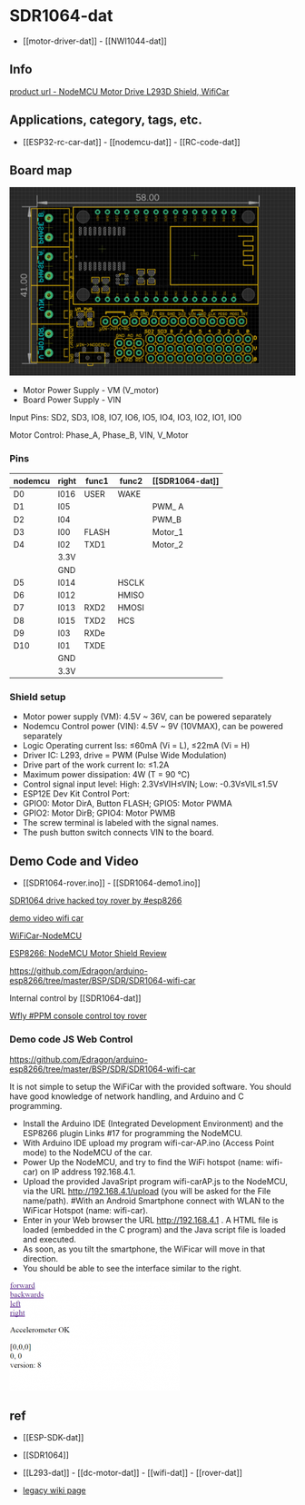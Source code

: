 
# SDR1064-dat

- [[motor-driver-dat]] - [[NWI1044-dat]]

## Info 
 
[product url - NodeMCU Motor Drive L293D Shield, WifiCar](https://www.electrodragon.com/product/wificar-nodemcu-motor-shield/)
 
## Applications, category, tags, etc. 

- [[ESP32-rc-car-dat]] - [[nodemcu-dat]] - [[RC-code-dat]]



## Board map 

![](2025-03-25-15-56-06.png)

- Motor Power Supply - VM (V_motor)
- Board Power Supply - VIN 

Input Pins: SD2, SD3, IO8, IO7, IO6, IO5, IO4, IO3, IO2, IO1, IO0

Motor Control: Phase_A, Phase_B, VIN, V_Motor

### Pins 

| nodemcu | right | func1 | func2 | [[SDR1064-dat]] |
| ------- | ----- | ----- | ----- | --------------- |
| D0      | I016  | USER  | WAKE  |                 |
| D1      | I05   |       |       | PWM_ A           |
| D2      | I04   |       |       | PWM_B          |
| D3      | I00   | FLASH |       | Motor_1         |
| D4      | I02   | TXD1  |       | Motor_2         |
|         | 3.3V  |       |       |                 |
|         | GND   |       |       |                 |
| D5      | I014  |       | HSCLK |                 |
| D6      | I012  |       | HMISO |                 |
| D7      | I013  | RXD2  | HMOSI |                 |
| D8      | I015  | TXD2  | HCS   |                 |
| D9      | I03   | RXDe  |       |                 |
| D10     | I01   | TXDE  |       |                 |
|         | GND   |       |       |                 |
|         | 3.3V  |       |       |                 |


### Shield setup

* Motor power supply (VM): 4.5V ~ 36V, can be powered separately
* Nodemcu Control power (VIN): 4.5V ~ 9V (10VMAX), can be powered separately
* Logic Operating current Iss: ≤60mA (Vi = L), ≤22mA (Vi = H)
* Driver IC: L293, drive = PWM (Pulse Wide Modulation)
* Drive part of the work current Io: ≤1.2A
* Maximum power dissipation: 4W (T = 90 ℃)
* Control signal input level: High: 2.3V≤VIH≤VIN; Low: -0.3V≤VIL≤1.5V
* ESP12E Dev Kit Control Port:
* GPIO0: Motor DirA, Button FLASH; GPIO5: Motor PWMA
* GPIO2: Motor DirB; GPIO4: Motor PWMB
* The screw terminal is labeled with the signal names.
* The push button switch connects VIN to the board.


## Demo Code and Video

- [[SDR1064-rover.ino]] - [[SDR1064-demo1.ino]]

[SDR1064 drive hacked toy rover by #esp8266](https://t.me/electrodragon3/364)

[demo video wifi car](https://www.youtube.com/watch?v=fbAj6JJp9aE)

[WiFiCar-NodeMCU](http://www.rudiswiki.de/wiki9/WiFiCar-NodeMCU)

[ESP8266: NodeMCU Motor Shield Review](http://blog.squix.ch/2015/09/esp8266-nodemcu-motor-shield-review.html)


https://github.com/Edragon/arduino-esp8266/tree/master/BSP/SDR/SDR1064-wifi-car

Internal control by [[SDR1064-dat]]

[Wfly #PPM console control toy rover](https://t.me/electrodragon3/369)



### Demo code JS Web Control 

https://github.com/Edragon/arduino-esp8266/tree/master/BSP/SDR/SDR1064-wifi-car

It is not simple to setup the WiFiCar with the provided software. You should have good knowledge of network handling, and Arduino and C programming. 

- Install the Arduino IDE (Integrated Development Environment) and the ESP8266 plugin Links #17 for programming the NodeMCU.
- With Arduino IDE upload my program wifi-car-AP.ino (Access Point mode) to the NodeMCU of the car.
- Power Up the NodeMCU, and try to find the WiFi hotspot (name: wifi-car) on IP address 192.168.4.1.
- Upload the provided JavaSript program wifi-carAP.js to the NodeMCU, via the URL http://192.168.4.1/upload (you will be asked for the File name/path).
#With an Android Smartphone connect with WLAN to the WiFicar Hotspot (name: wifi-car).
- Enter in your Web browser the URL http://192.168.4.1 . A HTML file is loaded (embedded in the C program) and the Java script file is loaded and executed.
- As soon, as you tilt the smartphone, the WiFicar will move in that direction.
- You should be able to see the interface similar to the right.

![](2025-05-08-14-42-09.png)

## ref 

- [[ESP-SDK-dat]]
 
- [[SDR1064]] 

- [[L293-dat]] - [[dc-motor-dat]] - [[wifi-dat]] - [[rover-dat]]
 
- [legacy wiki page ](https://www.electrodragon.com/w/WifiCar)
 